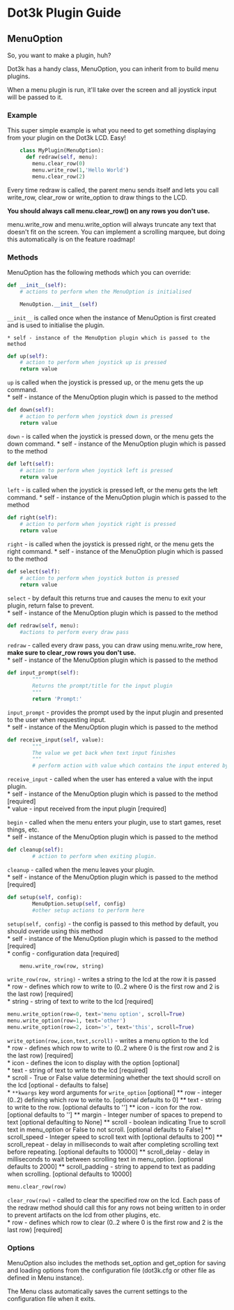 # Dot3k Plugin Guide

## MenuOption

So, you want to make a plugin, huh?

Dot3k has a handy class, MenuOption, you can inherit from to build menu plugins.

When a menu plugin is run, it'll take over the screen and all joystick input will be passed to it.

### Example

This super simple example is what you need to get something displaying from your plugin on the Dot3k LCD. Easy!
```python
    class MyPlugin(MenuOption):
      def redraw(self, menu):
        menu.clear_row(0)
        menu.write_row(1,'Hello World')
        menu.clear_row(2)
```
Every time redraw is called, the parent menu sends itself and lets you call write_row, clear_row or write_option to draw things to the LCD.

**You should always call menu.clear_row() on any rows you don't use.**

menu.write_row and menu.write_option will always truncate any text that doesn't fit on the screen. You can implement a scrolling marquee, but doing this automatically is on the feature roadmap!

### Methods

MenuOption has the following methods which you can override:

```python
def __init__(self):
	# actions to perform when the MenuOption is initialised

	MenuOption.__init__(self)
```

`__init__` is called once when the instance of MenuOption is first created and is used to initialise the plugin.  

	* self - instance of the MenuOption plugin which is passed to the method  

```python
def up(self):
	# action to perform when joystick up is pressed
	return value
```
`up` is called when the joystick is pressed up, or the menu gets the up command.  
		* self - instance of the MenuOption plugin which is passed to the method  

```python
def down(self):
	# action to perform when joystick down is pressed
	return value
```
`down` - is called when the joystick is pressed down, or the menu gets the down command.
		* self - instance of the MenuOption plugin which is passed to the method

```python
def left(self):
	# action to perform when joystick left is pressed
	return value
```

`left` - is called when the joystick is pressed left, or the menu gets the left command.
		* self - instance of the MenuOption plugin which is passed to the method

```python
def right(self):
	# action to perform when joystick right is pressed
	return value
```

`right` - is called when the joystick is pressed right, or the menu gets the right command.
		* self - instance of the MenuOption plugin which is passed to the method

```python
def select(self):
	# action to perform when joystick button is pressed
	return value
```

`select` - by default this returns true and causes the menu to exit your plugin, return false to prevent.  
		* self - instance of the MenuOption plugin which is passed to the method  

```python
def redraw(self, menu):
	#actions to perform every draw pass
```

`redraw` - called every draw pass, you can draw using menu.write_row here, **make sure to clear_row rows you don't use.**  
	* self - instance of the MenuOption plugin which is passed to the method  

```python
def input_prompt(self):
        """
        Returns the prompt/title for the input plugin
        """
        return 'Prompt:'
```

`input_prompt` - provides the prompt used by the input plugin and presented to the user when requesting input.  
		* self - instance of the MenuOption plugin which is passed to the method  


```python
def receive_input(self, value):
        """
        The value we get back when text input finishes
        """
        # perform action with value which contains the input entered by the user
```

`receive_input` - called when the user has entered a value with the input plugin.    
    * self - instance of the MenuOption plugin which is passed to the method [required]  
    * value - input received from the input plugin [required]  

`begin` - called when the menu enters your plugin, use to start games, reset things, etc.  
		* self - instance of the MenuOption plugin which is passed to the method  

```python
def cleanup(self):
        # action to perform when exiting plugin.
```

`cleanup` - called when the menu leaves your plugin.  
	* self - instance of the MenuOption plugin which is passed to the method [required]  

```python
def setup(self, config):
        MenuOption.setup(self, config)
        #other setup actions to perform here 
```

`setup(self, config)` - the config is passed to this method by default, you should overide using this method  
	* self - instance of the MenuOption plugin which is passed to the method [required]  
	* config - configuration data [required]  

```python
	menu.write_row(row, string)
```
`write_row(row, string)` - writes a string to the lcd at the row it is passed  
	* row - defines which row to write to (0..2 where 0 is the first row and 2 is the last row) [required]  
	* string -  string of text to write to the lcd [required]  

```python
menu.write_option(row=0, text='menu option', scroll=True)
menu.write_option(row=1, text='other')
menu.write_option(row=2, icon='>', text='this', scroll=True)
```

`write_option(row,icon,text,scroll)` - writes a menu option to the lcd  
	* row - defines which row to write to (0..2 where 0 is the first row and 2 is the last row) [required]  
	* icon - defines the icon to display with the option [optional]  
	* text - string of text to write to the lcd [required]  
	* scroll - True or False value determining whether the text should scroll on the lcd [optional - defaults to false]  
	* `**kwargs` key word arguments for `write_option` [optional]
		** row - integer (0..2) defining which row to write to. [optional defaults to 0]
		** text - string to write to the row. [optional defaults to '']
		** icon - icon for the row. [optional defaults to '']
		** margin - Integer number of spaces to prepend to text [optional defaulting to None]
		** scroll - boolean indicating True to scroll text in menu_option or False to not scroll. [optional defaults to False]
		** scroll_speed - Integer speed to scroll text with [optional defaults to 200]
		** scroll_repeat - delay in milliseconds to wait after completing scrolling text before repeating. [optional defaults to 10000]
		** scroll_delay - delay in milliseconds to wait between scrolling text in menu_option. [optional defaults to 2000]
		** scroll_padding - string to append to text as padding when scrolling. [optional defaults to 10000]

```python
menu.clear_row(row)
```

`clear_row(row)` - called to clear the specified row on the lcd.  Each pass of the redraw method should call this for any rows not being written to in order to prevent artifacts on the lcd from other plugins, etc.  
	* row - defines which row to clear (0..2 where 0 is the first row and 2 is the last row) [required]  

### Options

MenuOption also includes the methods set_option and get_option for saving and loading options from the configuration file (dot3k.cfg or other file as defined in Menu instance).

The Menu class automatically saves the current settings to the configuration file when it exits.
